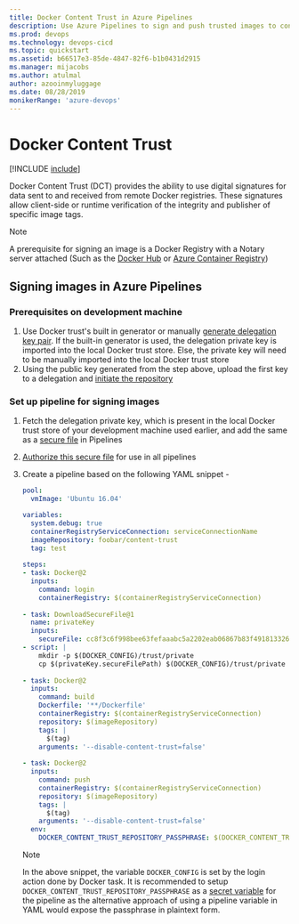 ```yaml
---
title: Docker Content Trust in Azure Pipelines
description: Use Azure Pipelines to sign and push trusted images to container registries
ms.prod: devops
ms.technology: devops-cicd
ms.topic: quickstart
ms.assetid: b66517e3-85de-4847-82f6-b1b0431d2915
ms.manager: mijacobs
ms.author: atulmal
author: azooinmyluggage
ms.date: 08/28/2019
monikerRange: 'azure-devops'
---
```

# Docker Content Trust

[!INCLUDE [include](../../includes/version-team-services.md)]

Docker Content Trust (DCT) provides the ability to use digital signatures for data sent to and received from remote Docker registries. These signatures allow client-side or runtime verification of the integrity and publisher of specific image tags.

> [!NOTE]
> A prerequisite for signing an image is a Docker Registry with a Notary server attached (Such as the [Docker Hub](https://docs.docker.com/engine/security/trust/content_trust/) or [Azure Container Registry](https://docs.microsoft.com/azure/container-registry/container-registry-content-trust))

## Signing images in Azure Pipelines

### Prerequisites on development machine

1. Use Docker trust's built in generator or manually [generate delegation key pair](https://docs.docker.com/engine/security/trust/trust_delegation/#using-docker-trust-to-generate-keys). If the built-in generator is used, the delegation private key is imported into the local Docker trust store. Else, the private key will need to be manually imported into the local Docker trust store
1. Using the public key generated from the step above, upload the first key to a delegation and [initiate the repository](https://docs.docker.com/engine/security/trust/trust_delegation/#initiating-the-repository)

### Set up pipeline for signing images

1. Fetch the delegation private key, which is present in the local Docker trust store of your development machine used earlier, and add the same as a [secure file](../../library/secure-files.md) in Pipelines
2. [Authorize this secure file](../../library/secure-files.md#secure-file-authorization) for use in all pipelines
3. Create a pipeline based on the following YAML snippet -

   ```YAML
   pool:
     vmImage: 'Ubuntu 16.04'

   variables:
     system.debug: true
     containerRegistryServiceConnection: serviceConnectionName
     imageRepository: foobar/content-trust
     tag: test
    
   steps:
   - task: Docker@2
     inputs:
       command: login
       containerRegistry: $(containerRegistryServiceConnection)
    
   - task: DownloadSecureFile@1
     name: privateKey
     inputs:
       secureFile: cc8f3c6f998bee63fefaaabc5a2202eab06867b83f491813326481f56a95466f.key
   - script: |
       mkdir -p $(DOCKER_CONFIG)/trust/private
       cp $(privateKey.secureFilePath) $(DOCKER_CONFIG)/trust/private
    
   - task: Docker@2
     inputs:
       command: build
       Dockerfile: '**/Dockerfile'
       containerRegistry: $(containerRegistryServiceConnection)
       repository: $(imageRepository)
       tags: |
         $(tag)
       arguments: '--disable-content-trust=false'
    
   - task: Docker@2
     inputs: 
       command: push
       containerRegistry: $(containerRegistryServiceConnection)
       repository: $(imageRepository)
       tags: |
         $(tag)
       arguments: '--disable-content-trust=false'
     env:
       DOCKER_CONTENT_TRUST_REPOSITORY_PASSPHRASE: $(DOCKER_CONTENT_TRUST_REPOSITORY_PASSPHRASE)
   ```
   > [!NOTE] 
   > In the above snippet, the variable `DOCKER_CONFIG` is set by the login action done by Docker task. It is recommended to setup `DOCKER_CONTENT_TRUST_REPOSITORY_PASSPHRASE` as a [secret variable](../../process/variables.md#secret-variables) for the pipeline as the alternative approach of using a pipeline variable in YAML would expose the passphrase in plaintext form.
